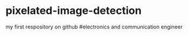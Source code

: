 # pixelated-image-detection
my first respository on github
#electronics and communication engineer 
